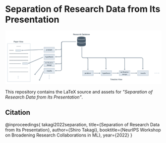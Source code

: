 # Separation of Research Data from Its Presentation

![image info](./figs/paper_as_a_view.png)

This repository contains the LaTeX source and assets for *"Separation of Research Data from Its Presentation"*.

## Citation
@inproceedings{
takagi2022separation,
title={Separation of Research Data from Its Presentation},
author={Shiro Takagi},
booktitle={NeurIPS Workshop on Broadening Research Collaborations in ML},
year={2022}
}